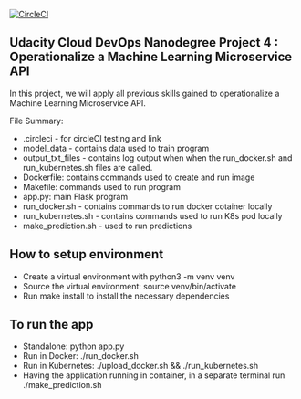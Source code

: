 
[![CircleCI](https://dl.circleci.com/status-badge/img/gh/Busayo/udacity-project-4/tree/master.svg?style=svg)](https://dl.circleci.com/status-badge/redirect/gh/Busayo/udacity-project-4/tree/master)

## Udacity Cloud DevOps Nanodegree Project 4 : Operationalize a Machine Learning Microservice API

In this project, we will apply all previous skills gained to operationalize a Machine Learning Microservice API.

File Summary:

* .circleci - for circleCI testing and link
* model_data - contains data used to train program
* output_txt_files - contains log output when when the run_docker.sh and run_kubernetes.sh files are called.
* Dockerfile: contains commands used to create and run image
* Makefile: commands used to run program
* app.py: main Flask program 
* run_docker.sh - contains commands to run docker cotainer locally
* run_kubernetes.sh - contains commands used to run K8s pod locally
* make_prediction.sh - used to run predictions

## How to setup environment
* Create a virtual environment with python3 -m venv venv
* Source the virtual environment: source venv/bin/activate
* Run make install to install the necessary dependencies

## To run the app

* Standalone: python app.py
* Run in Docker: ./run_docker.sh
* Run in Kubernetes: ./upload_docker.sh && ./run_kubernetes.sh
* Having the application running in container, in a separate terminal run ./make_prediction.sh
